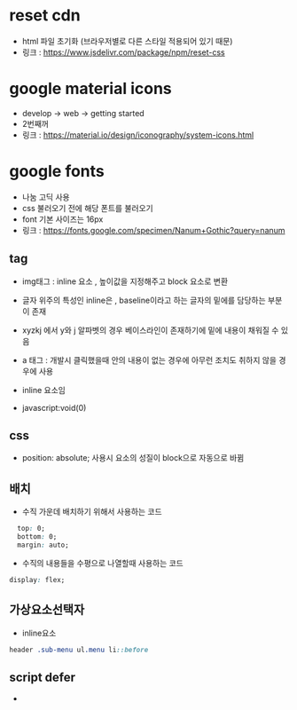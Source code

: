 # reset cdn
- html 파일 초기화 (브라우저별로 다른 스타일 적용되어 있기 때문)
- 링크 : https://www.jsdelivr.com/package/npm/reset-css

# google material icons
- develop -> web -> getting started
- 2번째꺼
- 링크 : https://material.io/design/iconography/system-icons.html

# google fonts
- 나눔 고딕 사용
- css 불러오기 전에 해당 폰트를 불러오기
- font 기본 사이즈는 16px
- 링크 : https://fonts.google.com/specimen/Nanum+Gothic?query=nanum

## tag
- img태그 : inline 요소 , 높이값을 지정해주고 block 요소로 변환
- 글자 위주의 특성인 inline은 , baseline이라고 하는 글자의 밑에를 담당하는 부분이 존재
- xyzkj 에서 y와 j 알파벳의 경우 베이스라인이 존재하기에 밑에 내용이 채워질 수 있음

- a 태그 : 개발시 클릭했을때 안의 내용이 없는 경우에 아무런 조치도 취하지 않을 경우에 사용
- inline 요소임
- javascript:void(0)

## css
- position: absolute; 사용시 요소의 성질이 block으로 자동으로 바뀜



## 배치
- 수직 가운데 배치하기 위해서 사용하는 코드
``` css
  top: 0;
  bottom: 0;
  margin: auto;
```

- 수직의 내용들을 수평으로 나열할때 사용하는 코드
``` css
display: flex; 
```


## 가상요소선택자
- inline요소
``` css
header .sub-menu ul.menu li::before
```

## script defer
- <script> 태그의 defer 속성은 페이지가 모두 로드된 후에 해당 외부 스크립트가 실행됨을 명시

## class 명이 띄어쓰기가 들어가있는 경우
- classList.add 를 통해서 class를 추가해주는 경우에
- 기존 클래스명에 새롭게 추가된 클래스명이 추가 됨으로서 길어지는데
- css 를 통해서 해당 내용에 수정을 가하고 싶을때
- 일치를 위해서 붙여서 쓰도록 한다 .search.focused
``` css
header .sub-menu .search.focused .material-icons-outlined{
  opacity: 0;
}
```

## transition
- all 이 default임


## 헤더와 드롭메뉴
- top이나 bottom 속성을 사용하지 않아 수직 위치 값이 없다면
- 요소의 원래 위치를 그대로 사용
- 만약 position: absolute; 를 사용했다면,
- (위치상) 부모 요소를 기준으로 하므로,
- 화면의 뷰포트 좌우 끝까지 늘어날 수 없게 됨

## BEM
- HTML 클래스 속성의 작명법
- block element modifier
- 요소__일부분 : underscore(lodash) 기호로 요소의 일부분을 표시
- 요소--상태 : Hyphen(Dash) 기호로 요소의 상태를 표시

## lodash cdn
- scrollY 사용

## gsap cdn
- js animation
```javascript
gsap.to(요소, 지속시간, 옵션);
```
- gsap -> opacity : 시각적으로만 사라진 것, 마우스 포인터로 클릭이 가능함(문제)

## 정렬
- justify-content: flex-end; 오른쪽 정렬
- align-items: center; 글자 수평 수직 가운데로 정렬

## swiper js
- 6 version vs 8 version
- current : v8.4.3 
- hw 가속 전환과 여러 기본 동작을 갖춘 현대적인 슬라이드 라이브러리
- 7,8 버전의 사용법이 다르기 떄문에 6버전으로 유지
- 첫번째 div 태그에 swiper-container 라고 시작
- 공지사항을 슬라이드로 볼 수 있게하기 위해 사용
- min~ : 원본이 아닌, 최적화된 코드, minify의 약자
- 자동플레이 및 마지막 요소에서 다시 처음으로 돌아갈 수 있게 하는 방법
```css
  autoplay: true,
  loop: true
```

## js
- new
- 생성자